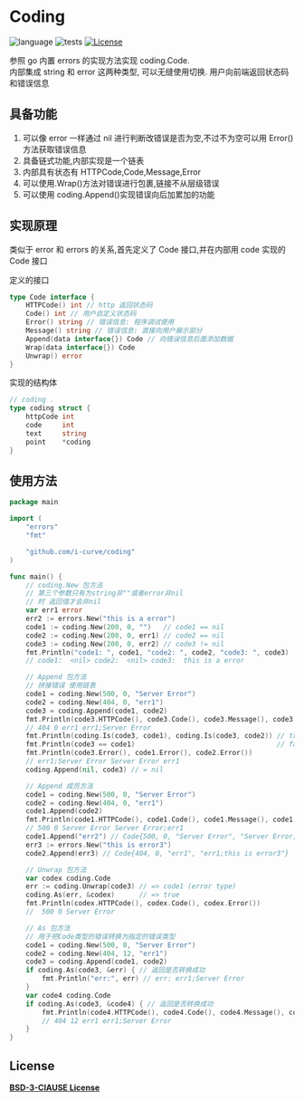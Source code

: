 # Coding

![language](https://img.shields.io/badge/language-go-brightgreen) ![tests](https://img.shields.io/badge/tests-passing-brightgreen) [![License](https://img.shields.io/badge/license-BSD--3-brightgreen)](LICENSE)

参照 go 内置 errors 的实现方法实现 coding.Code.  
内部集成 string 和 error 这两种类型, 可以无缝使用切换.
用户向前端返回状态码和错误信息

## 具备功能

1. 可以像 error 一样通过 nil 进行判断改错误是否为空,不过不为空可以用 Error()方法获取错误信息
2. 具备链式功能,内部实现是一个链表
3. 内部具有状态有 HTTPCode,Code,Message,Error
4. 可以使用.Wrap()方法对错误进行包裹,链接不从层级错误
5. 可以使用 coding.Append()实现错误向后加累加的功能

## 实现原理

类似于 error 和 errors 的关系,首先定义了 Code 接口,并在内部用 code 实现的 Code 接口

定义的接口

```go
type Code interface {
	HTTPCode() int // http 返回状态码
	Code() int // 用户自定义状态码
	Error() string // 错误信息: 程序调试使用
	Message() string // 错误信息: 直接向用户展示部分
	Append(data interface{}) Code // 向错误信息后面添加数据
	Wrap(data interface{}) Code
	Unwrap() error
}
```

实现的结构体

```go
// coding .
type coding struct {
	httpCode int
	code     int
	text     string
	point    *coding
}
```

## 使用方法

```go
package main

import (
	"errors"
	"fmt"

	"github.com/i-curve/coding"
)

func main() {
	// coding.New 包方法
	// 第三个参数只有为string非""或者error非nil
	// 时 返回值才会非nil
	var err1 error
	err2 := errors.New("this is a error")
	code1 := coding.New(200, 0, "")   // code1 == nil
	code2 := coding.New(200, 0, err1) // code2 == nil
	code3 := coding.New(200, 0, err2) // code3 != nil
	fmt.Println("code1: ", code1, "code2: ", code2, "code3: ", code3)
	// code1:  <nil> code2:  <nil> code3:  this is a error

	// Append 包方法
	// 拼接错误 使用链表
	code1 = coding.New(500, 0, "Server Error")
	code2 = coding.New(404, 0, "err1")
	code3 = coding.Append(code1, code2)
	fmt.Println(code3.HTTPCode(), code3.Code(), code3.Message(), code3.Error())
	// 404 0 err1 err1;Server Error
	fmt.Println(coding.Is(code3, code1), coding.Is(code3, code2)) // true false
	fmt.Println(code3 == code1)                                   // false
	fmt.Println(code3.Error(), code1.Error(), code2.Error())
	// err1;Server Error Server Error err1
	coding.Append(nil, code3) // = nil

	// Append 成员方法
	code1 = coding.New(500, 0, "Server Error")
	code2 = coding.New(404, 0, "err1")
	code1.Append(code2)
	fmt.Println(code1.HTTPCode(), code1.Code(), code1.Message(), code1.Error())
	// 500 0 Server Error Server Error;err1
	code1.Append("err2") // Code{500, 0, "Server Error", "Server Error;err2"}
	err3 := errors.New("this is error3")
	code2.Append(err3) // Code{404, 0, "err1", "err1;this is error3"}

	// Unwrap 包方法
	var codex coding.Code
	err := coding.Unwrap(code3) // => code1 (error type)
	coding.As(err, &codex)      // => true
	fmt.Println(codex.HTTPCode(), codex.Code(), codex.Error())
	//  500 0 Server Error

	// As 包方法
	// 用于把Code类型的错误转换为指定的错误类型
	code1 = coding.New(500, 0, "Server Error")
	code2 = coding.New(404, 12, "err1")
	code3 = coding.Append(code1, code2)
	if coding.As(code3, &err) { // 返回是否转换成功
		fmt.Println("err:", err) // err: err1;Server Error
	}
	var code4 coding.Code
	if coding.As(code3, &code4) { // 返回是否转换成功
		fmt.Println(code4.HTTPCode(), code4.Code(), code4.Message(), code4.Error())
		// 404 12 err1 err1;Server Error
	}
}

```

## License

**[BSD-3-ClAUSE License](LICENSE)**
